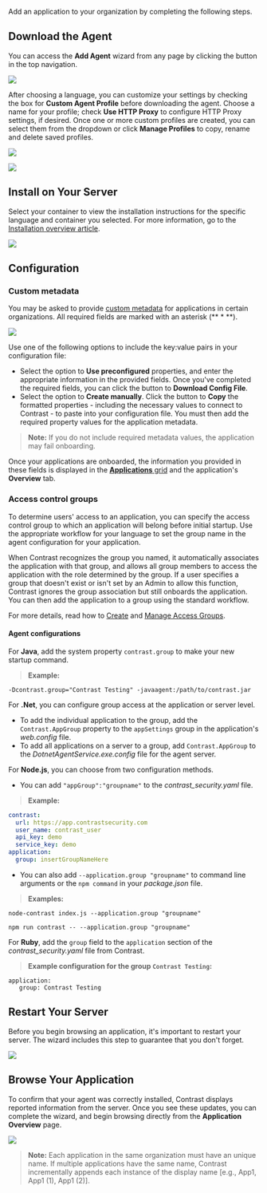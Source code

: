 <!--
title: "Adding An Application"
description: "Instructions on how to add an application"
tags: "TeamServer user application adding"
-->

Add an application to your organization by completing the following steps. 

## Download the Agent

You can access the **Add Agent** wizard from any page by clicking the button in the top navigation.

<a href="assets/images/Add-agent-button.png" rel="lightbox" title="Click the button to Add Agent"><img class="thumbnail" src="assets/images/Add-agent-button.png"/></a>

After choosing a language, you can customize your settings by checking the box for **Custom Agent Profile** before downloading the agent. Choose a name for your profile; check **Use HTTP Proxy** to configure HTTP Proxy settings, if desired. Once one or more custom profiles are created, you can select them from the dropdown or click **Manage Profiles** to copy, rename and delete saved profiles. 

<a href="assets/images/KB3-f03_2.png" rel="lightbox" title="Custom Profile"><img class="thumbnail" src="assets/images/KB3-f03_2.png"/></a>

<a href="assets/images/KB3-f03_6.png" rel="lightbox" title="Manage Profiles"><img class="thumbnail" src="assets/images/KB3-f03_6.png"/></a>


## Install on Your Server

Select your container to view the installation instructions for the specific language and container you selected. For more information, go to the [Installation overview article](installation-setup.html#setup-overview).

<a href="assets/images/KB3-f03_3.gif" rel="lightbox" title="Container Selection"><img class="thumbnail" src="assets/images/KB3-f03_3.gif"/></a>


## Configuration

### Custom metadata 

You may be asked to provide [custom metadata](admin-orgsettings.html#app-defaults) for applications in certain organizations. All required fields are marked with an asterisk (** * **). 

<a href="assets/images/Add-agent-config.png" rel="lightbox" title="Configure application settings"><img class="thumbnail" src="assets/images/Add-agent-config.png"/></a>

Use one of the following options to include the key:value pairs in your configuration file: 

* Select the option to **Use preconfigured** properties, and enter the appropriate information in the provided fields. Once you've completed the required fields, you can click the button to **Download Config File**.  
* Select the option to **Create manually**. Click the button to **Copy** the formatted properties - including the necessary values to connect to Contrast - to paste into your configuration file. You must then add the required property values for the application metadata. 

> **Note:** If you do not include required metadata values, the application may fail onboarding. 

Once your applications are onboarded, the information you provided in these fields is displayed in the [**Applications** grid](user-appsmanage.html#overview) and the application's **Overview** tab. 

### Access control groups

To determine users' access to an application, you can specify the access control group to which an application will belong before initial startup. Use the appropriate workflow for your language to set the group name in the agent configuration for your application.

When Contrast recognizes the group you named, it automatically associates the application with that group, and allows all group members to access the application with the role determined by the group. If a user specifies a group that doesn't exist or isn't set by an Admin to allow this function, Contrast ignores the group association but still onboards the application. You can then add the application to a group using the standard workflow. 

For more details, read how to [Create](admin-onboardteam.html#group) and [Manage Access Groups](admin-manageorgs.html#access).

#### Agent configurations 

For **Java**, add the system property `contrast.group` to make your new startup command. 

> **Example:**
 ```
 -Dcontrast.group="Contrast Testing" -javaagent:/path/to/contrast.jar
 ```

For **.Net**, you can configure group access at the application or server level. 

* To add the individual application to the group, add the `Contrast.AppGroup` property to the `appSettings` group in the application's *web.config* file. 
* To add all applications on a server to a group, add `Contrast.AppGroup` to the *DotnetAgentService.exe.config* file for the agent server.   

For **Node.js**, you can choose from two configuration methods. 

* You can add `"appGroup":"groupname"` to the *contrast_security.yaml* file. 

> **Example:**
 ``` yaml
 contrast:
   url: https://app.contrastsecurity.com
   user_name: contrast_user
   api_key: demo
   service_key: demo
 application:
   group: insertGroupNameHere
 ```

* You can also add `--application.group "groupname"` to command line arguments or the `npm command` in your *package.json* file. 

> **Examples:**
 ```
 node-contrast index.js --application.group "groupname"
 ```
 ```
 npm run contrast -- --application.group "groupname"
 ```

For **Ruby**, add the `group` field to the `application` section of the *contrast_security.yaml* file from Contrast. 

> **Example configuration for the group `Contrast Testing`:**
 ```
 application:
    group: Contrast Testing
 ```

## Restart Your Server

Before you begin browsing an application, it's important to restart your server. The wizard includes this step to guarantee that you don't forget. 

<a href="assets/images/KB3-f03_4.png" rel="lightbox" title="Restart Server"><img class="thumbnail" src="assets/images/KB3-f03_4.png"/></a>


## Browse Your Application

To confirm that your agent was correctly installed, Contrast displays reported information from the server. Once you see these updates, you can complete the wizard, and begin browsing directly from the **Application Overview** page. 

<a href="assets/images/KB3-f03_5.png" rel="lightbox" title="Browse Application"><img class="thumbnail" src="assets/images/KB3-f03_5.png"/></a>

> **Note:** Each application in the same organization must have an unique name. If multiple applications have the same name, Contrast incrementally appends each instance of the display name [e.g., App1, App1 (1), App1 (2)]. 



